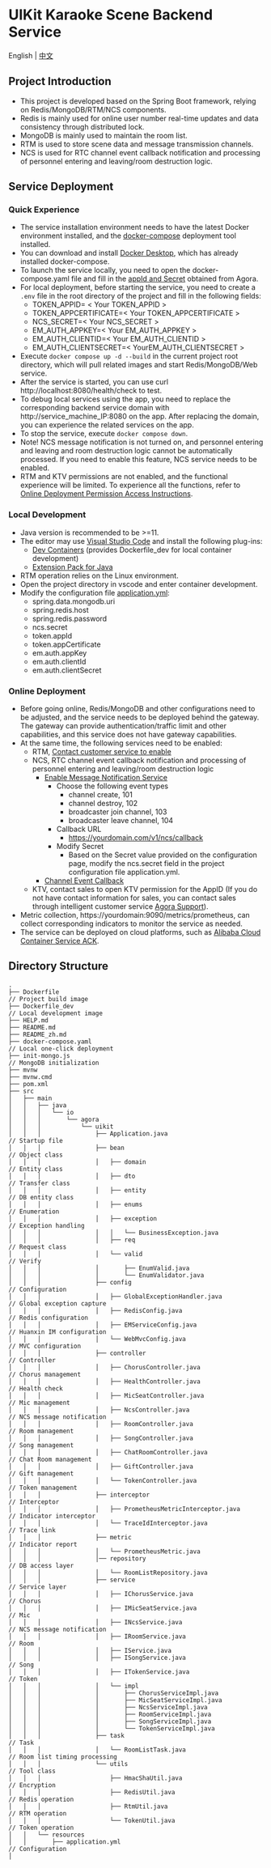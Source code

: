 # UIKit Karaoke Scene Backend Service
English | [中文](README_zh.md)
## Project Introduction
- This project is developed based on the Spring Boot framework, relying on Redis/MongoDB/RTM/NCS components.
- Redis is mainly used for online user number real-time updates and data consistency through distributed lock.
- MongoDB is mainly used to maintain the room list.
- RTM is used to store scene data and message transmission channels.
- NCS is used for RTC channel event callback notification and processing of personnel entering and leaving/room destruction logic.

## Service Deployment
### Quick Experience
- The service installation environment needs to have the latest Docker environment installed, and the [docker-compose](https://docs.docker.com/compose/) deployment tool installed.
- You can download and install [Docker Desktop](https://www.docker.com/products/docker-desktop/), which has already installed docker-compose.
- To launch the service locally, you need to open the docker-compose.yaml file and fill in the [appId and Secret](https://docs.agora.io/en/video-calling/reference/manage-agora-account?platform=android#get-the-app-id) obtained from Agora.
- For local deployment, before starting the service, you need to create a `.env` file in the root directory of the project and fill in the following fields:
  - TOKEN_APPID= < Your TOKEN_APPID >
  - TOKEN_APPCERTIFICATE=< Your TOKEN_APPCERTIFICATE >
  - NCS_SECRET=< Your NCS_SECRET >
  - EM_AUTH_APPKEY=< Your EM_AUTH_APPKEY >
  - EM_AUTH_CLIENTID=< Your EM_AUTH_CLIENTID >
  - EM_AUTH_CLIENTSECRET=< YourEM_AUTH_CLIENTSECRET >
- Execute `docker compose up -d --build` in the current project root directory, which will pull related images and start Redis/MongoDB/Web service.
- After the service is started, you can use curl http://localhost:8080/health/check to test.
- To debug local services using the app, you need to replace the corresponding backend service domain with http://service_machine_IP:8080 on the app. After replacing the domain, you can experience the related services on the app.
- To stop the service, execute `docker compose down`.
- Note! NCS message notification is not turned on, and personnel entering and leaving and room destruction logic cannot be automatically processed. If you need to enable this feature, NCS service needs to be enabled.
- RTM and KTV permissions are not enabled, and the functional experience will be limited. To experience all the functions, refer to [Online Deployment Permission Access Instructions](#online-deployment).

### Local Development
- Java version is recommended to be >=11.
- The editor may use [Visual Studio Code](https://code.visualstudio.com/) and install the following plug-ins:
    - [Dev Containers](https://marketplace.visualstudio.com/items?itemName=ms-vscode-remote.remote-containers) (provides Dockerfile_dev for local container development)
    - [Extension Pack for Java](https://marketplace.visualstudio.com/items?itemName=vscjava.vscode-java-pack)
- RTM operation relies on the Linux environment.
- Open the project directory in vscode and enter container development.
- Modify the configuration file [application.yml](src/main/resources/application.yml):
    - spring.data.mongodb.uri
    - spring.redis.host
    - spring.redis.password
    - ncs.secret
    - token.appId
    - token.appCertificate
    - em.auth.appKey
    - em.auth.clientId
    - em.auth.clientSecret

### Online Deployment
- Before going online, Redis/MongoDB and other configurations need to be adjusted, and the service needs to be deployed behind the gateway. The gateway can provide authentication/traffic limit and other capabilities, and this service does not have gateway capabilities.
- At the same time, the following services need to be enabled:
    - RTM, [Contact customer service to enable](https://www.agora.io)
    - NCS, RTC channel event callback notification and processing of personnel entering and leaving/room destruction logic
        - [Enable Message Notification Service](https://docs-beta.agora.io/en/video-calling/develop/receive-notifications?platform=android#enable-notifications)
            - Choose the following event types
                - channel create, 101
                - channel destroy, 102
                - broadcaster join channel, 103
                - broadcaster leave channel, 104
            - Callback URL
                - https://yourdomain.com/v1/ncs/callback
            - Modify Secret
                - Based on the Secret value provided on the configuration page, modify the ncs.secret field in the project configuration file application.yml.
        - [Channel Event Callback](https://docs-beta.agora.io/en/video-calling/develop/receive-notifications?platform=android#channel-events)
    - KTV, contact sales to open KTV permission for the AppID (If you do not have contact information for sales, you can contact sales through intelligent customer service [Agora Support](https://agora-ticket.agora.io/)).
- Metric collection, https://yourdomain:9090/metrics/prometheus, can collect corresponding indicators to monitor the service as needed.
- The service can be deployed on cloud platforms, such as [Alibaba Cloud Container Service ACK](https://www.alibabacloud.com/en/product/kubernetes).

## Directory Structure
```
.
├── Dockerfile                                                          // Project build image
├── Dockerfile_dev                                                      // Local development image
├── HELP.md
├── README.md
├── README_zh.md
├── docker-compose.yaml                                                 // Local one-click deployment
├── init-mongo.js                                                       // MongoDB initialization
├── mvnw
├── mvnw.cmd
├── pom.xml
├── src
│   ├── main
│   │   ├── java
│   │   │   └── io
│   │   │       └── agora
│   │   │           └── uikit
│   │   │               ├── Application.java                            // Startup file
│   │   │               ├── bean                                        // Object class
│   │   │               │   ├── domain                                  // Entity class
│   │   │               │   ├── dto                                     // Transfer class
│   │   │               │   ├── entity                                  // DB entity class
│   │   │               │   ├── enums                                   // Enumeration
│   │   │               │   ├── exception                               // Exception handling
│   │   │               │   │   └── BusinessException.java
│   │   │               │   ├── req                                     // Request class
│   │   │               │   └── valid                                   // Verify
│   │   │               │       ├── EnumValid.java
│   │   │               │       └── EnumValidator.java
│   │   │               ├── config                                      // Configuration
│   │   │               │   ├── GlobalExceptionHandler.java             // Global exception capture
│   │   │               │   ├── RedisConfig.java                        // Redis configuration
│   │   │               │   ├── EMServiceConfig.java                    // Huanxin IM configuration
│   │   │               │   └── WebMvcConfig.java                       // MVC configuration
│   │   │               ├── controller                                  // Controller
│   │   │               │   ├── ChorusController.java                   // Chorus management
│   │   │               │   ├── HealthController.java                   // Health check
│   │   │               │   ├── MicSeatController.java                  // Mic management
│   │   │               │   ├── NcsController.java                      // NCS message notification
│   │   │               │   ├── RoomController.java                     // Room management
│   │   │               │   ├── SongController.java                     // Song management
│   │   │               │   ├── ChatRoomController.java                 // Chat Room management
│   │   │               │   ├── GiftController.java                     // Gift management
│   │   │               │   └── TokenController.java                    // Token management
│   │   │               ├── interceptor                                 // Interceptor
│   │   │               │   ├── PrometheusMetricInterceptor.java        // Indicator interceptor
│   │   │               │   └── TraceIdInterceptor.java                 // Trace link
│   │   │               ├── metric                                      // Indicator report
│   │   │               │   └── PrometheusMetric.java
│   │   │               │── repository                                  // DB access layer
│   │   │               │   └── RoomListRepository.java
│   │   │               ├── service                                     // Service layer
│   │   │               │   ├── IChorusService.java                     // Chorus
│   │   │               │   ├── IMicSeatService.java                    // Mic
│   │   │               │   ├── INcsService.java                        // NCS message notification
│   │   │               │   ├── IRoomService.java                       // Room
│   │   │               │   ├── IService.java
│   │   │               │   ├── ISongService.java                       // Song
│   │   │               │   ├── ITokenService.java                      // Token
│   │   │               │   └── impl
│   │   │               │       ├── ChorusServiceImpl.java
│   │   │               │       ├── MicSeatServiceImpl.java
│   │   │               │       ├── NcsServiceImpl.java
│   │   │               │       ├── RoomServiceImpl.java
│   │   │               │       ├── SongServiceImpl.java
│   │   │               │       └── TokenServiceImpl.java
│   │   │               ├── task                                        // Task
│   │   │               │   └── RoomListTask.java                       // Room list timing processing
│   │   │               └── utils                                       // Tool class
│   │   │                   ├── HmacShaUtil.java                        // Encryption
│   │   │                   ├── RedisUtil.java                          // Redis operation
│   │   │                   ├── RtmUtil.java                            // RTM operation
│   │   │                   └── TokenUtil.java                          // Token operation
│   │   └── resources
│   │       ├── application.yml                                         // Configuration
│